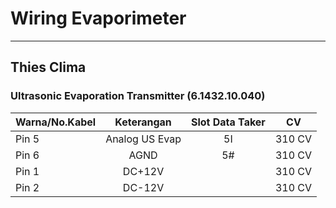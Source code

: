 # Wiring Evaporimeter
***
## Thies Clima
### Ultrasonic Evaporation Transmitter (6.1432.10.040)

| Warna/No.Kabel | Keterangan     | Slot Data Taker | CV     |
|----------------|:--------------:|:---------------:|:------:|
| Pin 5          | Analog US Evap | 5I              | 310 CV |
| Pin 6          | AGND           | 5#              | 310 CV |
| Pin 1          | DC+12V         |                 | 310 CV |
| Pin 2          | DC-12V         |                 | 310 CV |
